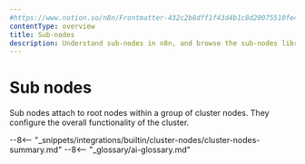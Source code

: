 ```yaml
---
#https://www.notion.so/n8n/Frontmatter-432c2b8dff1f43d4b1c8d20075510fe4
contentType: overview
title: Sub-nodes
description: Understand sub-nodes in n8n, and browse the sub-nodes library.
---
```


# Sub nodes

Sub nodes attach to root nodes within a group of cluster nodes. They configure the overall functionality of the cluster.

--8<-- "_snippets/integrations/builtin/cluster-nodes/cluster-nodes-summary.md"
--8<-- "_glossary/ai-glossary.md"
